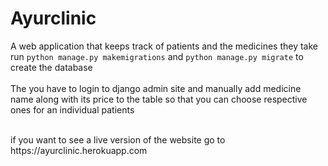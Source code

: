 # Ayurclinic
A web application that keeps track of patients and the medicines they take
<br>
run ```python manage.py makemigrations``` and
```python manage.py migrate``` to create the database
<br>
<br>
The you have to login to django admin site and manually add medicine name along with its price to the table
so that you can choose respective ones for an individual patients

<br>
if you want to see a live version of the website go to
https://ayurclinic.herokuapp.com
